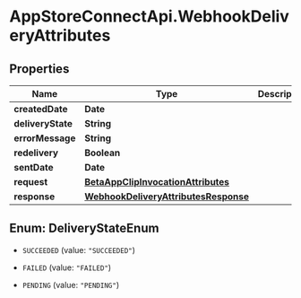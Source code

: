 # AppStoreConnectApi.WebhookDeliveryAttributes

## Properties

Name | Type | Description | Notes
------------ | ------------- | ------------- | -------------
**createdDate** | **Date** |  | [optional] 
**deliveryState** | **String** |  | [optional] 
**errorMessage** | **String** |  | [optional] 
**redelivery** | **Boolean** |  | [optional] 
**sentDate** | **Date** |  | [optional] 
**request** | [**BetaAppClipInvocationAttributes**](BetaAppClipInvocationAttributes.md) |  | [optional] 
**response** | [**WebhookDeliveryAttributesResponse**](WebhookDeliveryAttributesResponse.md) |  | [optional] 



## Enum: DeliveryStateEnum


* `SUCCEEDED` (value: `"SUCCEEDED"`)

* `FAILED` (value: `"FAILED"`)

* `PENDING` (value: `"PENDING"`)




